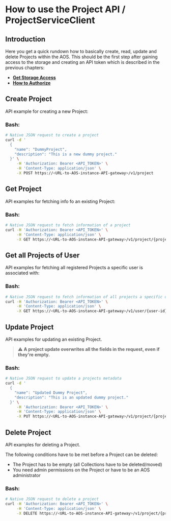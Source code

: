 
# How to use the Project API / ProjectServiceClient

## Introduction

Here you get a quick rundown how to basically create, read, update and delete Projects within the AOS.
This should be the first step after gaining access to the storage and creating an API token which is described in the previous chapters: 

* [**Get Storage Access**](01_Get-Storage-Access.md)
* [**How to Authorize**](02_How-To-Auth-Tokens.md)


## Create Project

API example for creating a new Project:

### Bash:
```bash
# Native JSON request to create a project
curl -d '
  {
    "name": "DummyProject", 
    "description": "This is a new dummy project."
  }' \
     -H 'Authorization: Bearer <API_TOKEN>' \
     -H 'Content-Type: application/json' \
     -X POST https://<URL-to-AOS-instance-API-gateway>/v1/project
```


## Get Project

API examples for fetching info fo an existing Project:

### Bash:
```bash
# Native JSON request to fetch information of a project
curl -H 'Authorization: Bearer <API_TOKEN>' \
     -H 'Content-Type: application/json' \
     -X GET https://<URL-to-AOS-instance-API-gateway>/v1/project/{project-id}
```


## Get all Projects of User

API examples for fetching all registered Projects a specific user is associated with:

### Bash:
```bash
# Native JSON request to fetch information of all projects a specific user is member of
curl -H 'Authorization: Bearer <API_TOKEN>' \
     -H 'Content-Type: application/json' \
     -X GET https://<URL-to-AOS-instance-API-gateway>/v1/user/{user-id}/projects
```


## Update Project

API examples for updating an existing Project.

> :warning: **A project update overwrites all the fields in the request, even if they're empty.**

### Bash:
```bash
# Native JSON request to update a projects metadata
curl -d '
  {
    "name": "Updated Dummy Project", 
    "description": "This is an updated dummy project."
  }' \
     -H 'Authorization: Bearer <API_TOKEN>' \
     -H 'Content-Type: application/json' \
     -X PUT https://<URL-to-AOS-instance-API-gateway>/v1/project/{project-id}
```


## Delete Project

API examples for deleting a Project. 

The following conditions have to be met before a Project can be deleted:
* The Project has to be empty (all Collections have to be deleted/moved)
* You need admin permissions on the Project or have to be an AOS administrator

### Bash:
```bash
# Native JSON request to delete a project
curl -H 'Authorization: Bearer <API_TOKEN>' \
     -H 'Content-Type: application/json' \
     -X DELETE https://<URL-to-AOS-instance-API-gateway>/v1/project/{project-id}
```
